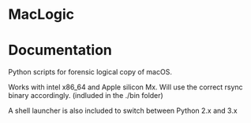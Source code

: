 # MacLogic

# Documentation
Python scripts for forensic logical copy of macOS.

Works with intel x86_64 and Apple silicon Mx.
Will use the correct rsync binary accordingly. (indluded in the ./bin folder)

A shell launcher is also included to switch between Python 2.x and 3.x
